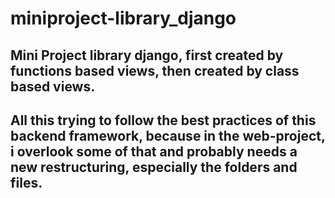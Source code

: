 # miniproject-library_django

## Mini Project library django, first created by functions based views, then created by class based views.
## All this trying to follow the best practices of this backend framework, because in the web-project, i overlook some of that and probably needs a new restructuring, especially the folders and files.
